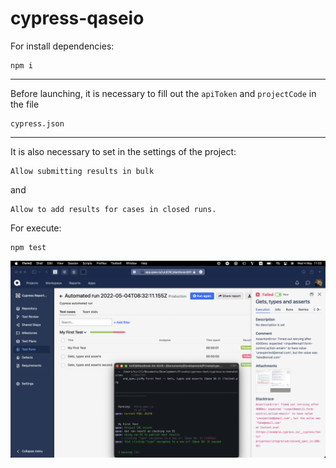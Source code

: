 # cypress-qaseio

For install dependencies:
```
npm i
```
---
Before launching, it is necessary to fill out the `apiToken` and `projectCode` in the file
```
cypress.json
```

---
It is also necessary to set in the settings of the project:
```
Allow submitting results in bulk
```
and
```
Allow to add results for cases in closed runs.
```
For execute:
```
npm test
```

<p align="center">
  <img src="./screenshot.png">
</p>
